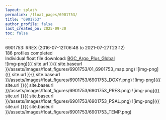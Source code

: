 ```yaml
---
layout: splash
permalink: /float_pages/6901753/
title: "6901753"
author_profile: false
last_created_on: 2025-09-30
toc: false
---
```

 
6901753: RREX (2016-07-12T06:48 to 2021-07-27T23:12)\
186 profiles completed\
Individual float file download: [BGC_Argo_Plus_Global](https://ftp.soest.hawaii.edu/bgc_argo_plus/Individual_Floats/outliers_removed/6901753_Sprof_processed.nc)\
![img-png]({{ site.url }}{{ site.baseurl }}/assets/images/float_figures/6901753/01_6901753_map.png)
![img-png]({{ site.url }}{{ site.baseurl }}/assets/images/float_figures/6901753/6901753_DOXY.png)
![img-png]({{ site.url }}{{ site.baseurl }}/assets/images/float_figures/6901753/6901753_PRES.png)
![img-png]({{ site.url }}{{ site.baseurl }}/assets/images/float_figures/6901753/6901753_PSAL.png)
![img-png]({{ site.url }}{{ site.baseurl }}/assets/images/float_figures/6901753/6901753_TEMP.png)

